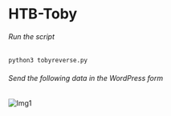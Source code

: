 # HTB-Toby

###### Run the script

```
python3 tobyreverse.py
```
###### Send the following data in the WordPress form

![Img1](https://raw.githubusercontent.com/darko-skc/HTB-Toby/blob/main/img/toby1.png)

